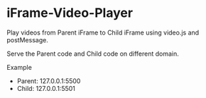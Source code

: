 # iFrame-Video-Player
Play videos from Parent iFrame to Child iFrame using video.js and postMessage.

Serve the Parent code and Child code on different domain.

Example
- Parent: 127.0.0.1:5500
- Child: 127.0.0.1:5501

